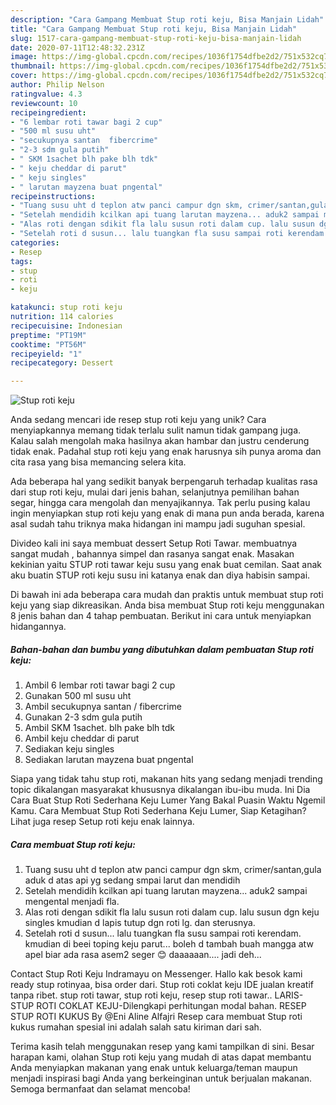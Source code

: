 ```yaml
---
description: "Cara Gampang Membuat Stup roti keju, Bisa Manjain Lidah"
title: "Cara Gampang Membuat Stup roti keju, Bisa Manjain Lidah"
slug: 1517-cara-gampang-membuat-stup-roti-keju-bisa-manjain-lidah
date: 2020-07-11T12:48:32.231Z
image: https://img-global.cpcdn.com/recipes/1036f1754dfbe2d2/751x532cq70/stup-roti-keju-foto-resep-utama.jpg
thumbnail: https://img-global.cpcdn.com/recipes/1036f1754dfbe2d2/751x532cq70/stup-roti-keju-foto-resep-utama.jpg
cover: https://img-global.cpcdn.com/recipes/1036f1754dfbe2d2/751x532cq70/stup-roti-keju-foto-resep-utama.jpg
author: Philip Nelson
ratingvalue: 4.3
reviewcount: 10
recipeingredient:
- "6 lembar roti tawar bagi 2 cup"
- "500 ml susu uht"
- "secukupnya santan  fibercrime"
- "2-3 sdm gula putih"
- " SKM 1sachet blh pake blh tdk"
- " keju cheddar di parut"
- " keju singles"
- " larutan mayzena buat pngental"
recipeinstructions:
- "Tuang susu uht d teplon atw panci campur dgn skm, crimer/santan,gula aduk d atas api yg sedang smpai larut dan mendidih"
- "Setelah mendidih kcilkan api tuang larutan mayzena... aduk2 sampai mengental menjadi fla."
- "Alas roti dengan sdikit fla lalu susun roti dalam cup. lalu susun dgn keju singles kmudian d lapis tutup dgn roti lg. dan sterusnya."
- "Setelah roti d susun... lalu tuangkan fla susu sampai roti kerendam. kmudian di beei toping keju parut... boleh d tambah buah mangga atw apel biar ada rasa asem2 seger 😊 daaaaaan.... jadi deh..."
categories:
- Resep
tags:
- stup
- roti
- keju

katakunci: stup roti keju 
nutrition: 114 calories
recipecuisine: Indonesian
preptime: "PT19M"
cooktime: "PT56M"
recipeyield: "1"
recipecategory: Dessert

---
```



![Stup roti keju](https://img-global.cpcdn.com/recipes/1036f1754dfbe2d2/751x532cq70/stup-roti-keju-foto-resep-utama.jpg)

Anda sedang mencari ide resep stup roti keju yang unik? Cara menyiapkannya memang tidak terlalu sulit namun tidak gampang juga. Kalau salah mengolah maka hasilnya akan hambar dan justru cenderung tidak enak. Padahal stup roti keju yang enak harusnya sih punya aroma dan cita rasa yang bisa memancing selera kita.

Ada beberapa hal yang sedikit banyak berpengaruh terhadap kualitas rasa dari stup roti keju, mulai dari jenis bahan, selanjutnya pemilihan bahan segar, hingga cara mengolah dan menyajikannya. Tak perlu pusing kalau ingin menyiapkan stup roti keju yang enak di mana pun anda berada, karena asal sudah tahu triknya maka hidangan ini mampu jadi suguhan spesial.

Divideo kali ini saya membuat dessert Setup Roti Tawar. membuatnya sangat mudah , bahannya simpel dan rasanya sangat enak. Masakan kekinian yaitu STUP roti tawar keju susu yang enak buat cemilan. Saat anak aku buatin STUP roti keju susu ini katanya enak dan diya habisin sampai.


Di bawah ini ada beberapa cara mudah dan praktis untuk membuat stup roti keju yang siap dikreasikan. Anda bisa membuat Stup roti keju menggunakan 8 jenis bahan dan 4 tahap pembuatan. Berikut ini cara untuk menyiapkan hidangannya.

<!--inarticleads1-->

##### Bahan-bahan dan bumbu yang dibutuhkan dalam pembuatan Stup roti keju:

1. Ambil 6 lembar roti tawar bagi 2 cup
1. Gunakan 500 ml susu uht
1. Ambil secukupnya santan / fibercrime
1. Gunakan 2-3 sdm gula putih
1. Ambil  SKM 1sachet. blh pake blh tdk
1. Ambil  keju cheddar di parut
1. Sediakan  keju singles
1. Sediakan  larutan mayzena buat pngental


Siapa yang tidak tahu stup roti, makanan hits yang sedang menjadi trending topic dikalangan masyarakat khususnya dikalangan ibu-ibu muda. Ini Dia Cara Buat Stup Roti Sederhana Keju Lumer Yang Bakal Puasin Waktu Ngemil Kamu. Cara Membuat Stup Roti Sederhana Keju Lumer, Siap Ketagihan? Lihat juga resep Setup roti keju enak lainnya. 

<!--inarticleads2-->

##### Cara membuat Stup roti keju:

1. Tuang susu uht d teplon atw panci campur dgn skm, crimer/santan,gula aduk d atas api yg sedang smpai larut dan mendidih
1. Setelah mendidih kcilkan api tuang larutan mayzena... aduk2 sampai mengental menjadi fla.
1. Alas roti dengan sdikit fla lalu susun roti dalam cup. lalu susun dgn keju singles kmudian d lapis tutup dgn roti lg. dan sterusnya.
1. Setelah roti d susun... lalu tuangkan fla susu sampai roti kerendam. kmudian di beei toping keju parut... boleh d tambah buah mangga atw apel biar ada rasa asem2 seger 😊 daaaaaan.... jadi deh...


Contact Stup Roti Keju Indramayu on Messenger. Hallo kak besok kami ready stup rotinyaa, bisa order dari. Stup roti coklat keju IDE jualan kreatif tanpa ribet. stup roti tawar, stup roti keju, resep stup roti tawar.. LARIS-STUP ROTI COKLAT KEJU-Dilengkapi perhitungan modal bahan. RESEP STUP ROTI KUKUS By @Eni Aline Alfajri Resep cara membuat Stup roti kukus rumahan spesial ini adalah salah satu kiriman dari sah. 

Terima kasih telah menggunakan resep yang kami tampilkan di sini. Besar harapan kami, olahan Stup roti keju yang mudah di atas dapat membantu Anda menyiapkan makanan yang enak untuk keluarga/teman maupun menjadi inspirasi bagi Anda yang berkeinginan untuk berjualan makanan. Semoga bermanfaat dan selamat mencoba!

